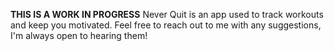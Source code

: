 **THIS IS A WORK IN PROGRESS**
Never Quit is an app used to track workouts and keep you motivated. Feel free to reach out to me with any suggestions, I'm always open to hearing them! 
